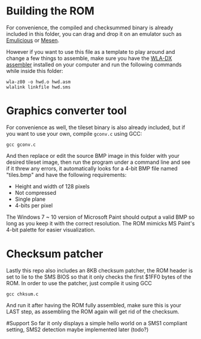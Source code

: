 # Building the ROM

For convenience, the compiled and checksummed binary is already included in this folder, you can drag and drop it on an emulator such as [Emulicious](https://emulicious.net) or [Mesen](https://www.mesen.ca/).

However if you want to use this file as a template to play around and change a few things to assemble, make sure you have the [WLA-DX assembler](https://github.com/vhelin/wla-dx) installed on your computer and run the following commands while inside this folder:
```
wla-z80 -o hwd.o hwd.asm
wlalink linkfile hwd.sms
```

# Graphics converter tool
For convenience as well, the tileset binary is also already included, but if you want to use your own, compile `gconv.c` using GCC:
```
gcc gconv.c
```

And then replace or edit the source BMP image in this folder with your desired tileset image, then run the program under a command line and see if it threw any errors, it automatically looks for a 4-bit BMP file named "tiles.bmp" and have the following requirements:
- Height and width of 128 pixels
- Not compressed
- Single plane
- 4-bits per pixel

The Windows 7 ~ 10 version of Microsoft Paint should output a valid BMP so long as you keep it with the correct resolution. The ROM mimicks MS Paint's 4-bit palette for easier visualization.

# Checksum patcher
Lastly this repo also includes an 8KB checksum patcher, the ROM header is set to lie to the SMS BIOS so that it only checks the first $1FF0 bytes of the ROM. In order to use the patcher, just compile it using GCC
```
gcc chksum.c
```

And run it after having the ROM fully assembled, make sure this is your LAST step, as assembling the ROM again will get rid of the checksum.

#Support
So far it only displays a simple hello world on a SMS1 compliant setting, SMS2 detection maybe implemented later (todo?)